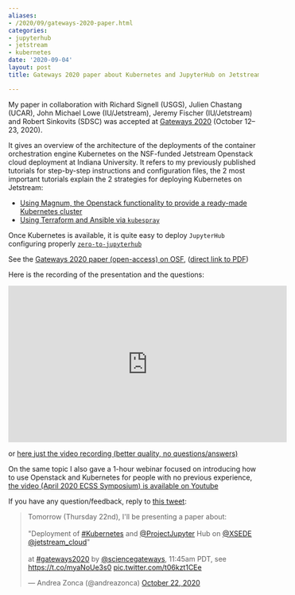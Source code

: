 ```yaml
---
aliases:
- /2020/09/gateways-2020-paper.html
categories:
- jupyterhub
- jetstream
- kubernetes
date: '2020-09-04'
layout: post
title: Gateways 2020 paper about Kubernetes and JupyterHub on Jetstream

---
```


My paper in collaboration with Richard Signell (USGS), Julien Chastang (UCAR), John Michael Lowe (IU/Jetstream), Jeremy Fischer (IU/Jetstream) and Robert Sinkovits (SDSC) was accepted at [Gateways 2020](https://sciencegateways.org/web/gateways2020) (October 12–23, 2020).

It gives an overview of the architecture of the deployments of the container orchestration engine Kubernetes
on the NSF-funded Jetstream Openstack cloud deployment at Indiana University.
It refers to my previously published tutorials for step-by-step instructions and configuration files,
the 2 most important tutorials explain the 2 strategies for deploying Kubernetes on Jetstream:

* [Using Magnum, the Openstack functionality to provide a ready-made Kubernetes cluster](https://zonca.dev/2020/05/kubernetes-jupyterhub-jetstream-magnum.html)
* [Using Terraform and Ansible via `kubespray`](https://zonca.dev/2020/06/kubernetes-jetstream-kubespray.html)

Once Kubernetes is available, it is quite easy to deploy `JupyterHub` configuring properly [`zero-to-jupyterhub`](https://zero-to-jupyterhub.readthedocs.io/en/latest/)

See the [Gateways 2020 paper (open-access) on OSF](https://osf.io/zyhwt/), ([direct link to PDF](https://osf.io/gkz9v/download))

Here is the recording of the presentation and the questions:

<iframe width="560" height="315" src="https://www.youtube.com/embed/D5ZrbB2KtXw" frameborder="0" allow="accelerometer; autoplay; clipboard-write; encrypted-media; gyroscope; picture-in-picture" allowfullscreen></iframe>

or [here just the video recording (better quality, no questions/answers)](https://www.youtube.com/watch?v=1ECTVNpvaoo&feature=youtu.be)


On the same topic I also gave a 1-hour webinar focused on introducing how to use Openstack and Kubernetes for people with no previous experience, [the video (April 2020 ECSS Symposium) is available on Youtube](https://www.youtube.com/watch?v=jiYw4g4RX-w)

If you have any question/feedback, reply to [this tweet](https://twitter.com/andreazonca/status/1319145344089767936):

<blockquote class="twitter-tweet"><p lang="en" dir="ltr">Tomorrow (Thursday 22nd), I&#39;ll be presenting a paper about:<br><br>&quot;Deployment of <a href="https://twitter.com/hashtag/Kubernetes?src=hash&amp;ref_src=twsrc%5Etfw">#Kubernetes</a> and <a href="https://twitter.com/ProjectJupyter?ref_src=twsrc%5Etfw">@ProjectJupyter</a> Hub on <a href="https://twitter.com/xsede?ref_src=twsrc%5Etfw">@XSEDE</a> <a href="https://twitter.com/jetstream_cloud?ref_src=twsrc%5Etfw">@jetstream_cloud</a>&quot;<br><br>at <a href="https://twitter.com/hashtag/gateways2020?src=hash&amp;ref_src=twsrc%5Etfw">#gateways2020</a> by <a href="https://twitter.com/sciencegateways?ref_src=twsrc%5Etfw">@sciencegateways</a>, 11:45am PDT, see <a href="https://t.co/myaNoUe3s0">https://t.co/myaNoUe3s0</a> <a href="https://t.co/t06kzt1CEe">pic.twitter.com/t06kzt1CEe</a></p>&mdash; Andrea Zonca (@andreazonca) <a href="https://twitter.com/andreazonca/status/1319145344089767936?ref_src=twsrc%5Etfw">October 22, 2020</a></blockquote> <script async src="https://platform.twitter.com/widgets.js" charset="utf-8"></script>
